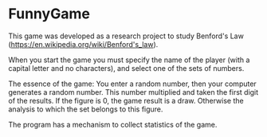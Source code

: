 <h1> FunnyGame </h1>

This game was developed as a research project to study Benford's Law (https://en.wikipedia.org/wiki/Benford's_law).

When you start the game you must specify the name of the player (with a capital letter and no characters), and select one of the sets of numbers.

The essence of the game: 
You enter a random number, then your computer generates a random number. This number multiplied and taken the first digit of the results. If the figure is 0, the game result is a draw. Otherwise the analysis to which the set belongs to this figure.

The program has a mechanism to collect statistics of the game.